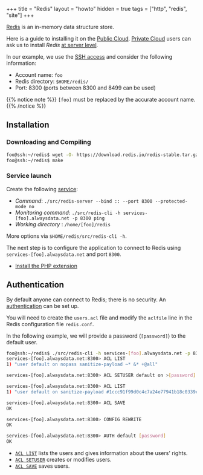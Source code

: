 +++
title = "Redis"
layout = "howto"
hidden = true
tags = ["http", "redis", "site"]
+++

[Redis](https://redis.io/) is an in-memory data structure store.

Here is a guide to installing it on the [Public Cloud](accounts/billing/public-cloud-prices). [Private Cloud](accounts/billing/private-cloud-prices) users can ask us to install *Redis* [at server level](databases/redis).

In our example, we use the [SSH access](remote-access/ssh) and consider the following information:

- Account name: `foo`
- Redis directory: `$HOME/redis/`
- Port: 8300 (ports between 8300 and 8499 can be used)

{{% notice note %}}
`[foo]` must be replaced by the accurate account name.
{{% /notice %}}


## Installation

### Downloading and Compiling

```sh
foo@ssh:~/redis$ wget -O- https://download.redis.io/redis-stable.tar.gz | tar -xz --strip-components=1
foo@ssh:~/redis$ make
```

### Service launch

Create the following [service](services):


- *Command*: `./src/redis-server --bind :: --port 8300 --protected-mode no`
- *Monitoring command*: `./src/redis-cli -h services-[foo].alwaysdata.net -p 8300 ping`
- *Working directory* : `/home/[foo]/redis`

More options via `$HOME/redis/src/redis-cli -h`.

The next step is to configure the application to connect to Redis using `services-[foo].alwaysdata.net` and port `8300`.

- [Install the PHP extension](databases/redis/php)

## Authentication

By default anyone can connect to Redis; there is no security. An [authentication](https://redis.io/docs/management/security/acl/) can be set up.

You will need to create the `users.acl` file and modify the `aclfile` line in the Redis configuration file `redis.conf`.

In the following example, we will provide a password (`[password]`) to the default user.

```sh
foo@ssh:~/redis$ ./src/redis-cli -h services-[foo].alwaysdata.net -p 8300
services-[foo].alwaysdata.net:8300> ACL LIST
1) "user default on nopass sanitize-payload ~* &* +@all"

services-[foo].alwaysdata.net:8300> ACL SETUSER default on >[password]

services-[foo].alwaysdata.net:8300> ACL LIST
1) "user default on sanitize-payload #1ccc91f99d0c4c7a24e77941b18c0339ecb3eaf5ad7ae9ad816a7e69d83b69db ~* &* +@all"

services-[foo].alwaysdata.net:8300> ACL SAVE
OK

services-[foo].alwaysdata.net:8300> CONFIG REWRITE
OK

services-[foo].alwaysdata.net:8300> AUTH default [password]
OK
```

- [`ACL LIST`](https://redis.io/commands/acl-list/) lists the users and gives information about the users' rights.
- [`ACL SETUSER`](https://redis.io/commands/acl-setuser/) creates or modifies users.
- [`ACL SAVE`](https://redis.io/commands/acl-save/) saves users.
